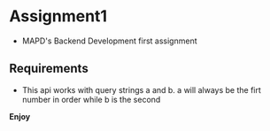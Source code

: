 # Assignment1
* MAPD's Backend Development first assignment

## Requirements
* This api works with query strings a and b.
  a will always be the firt number in order while b is the second

__Enjoy__